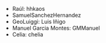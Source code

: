 * Raúl: hhkaos
* SamuelSanchezHernandez
* GeoLuiggi: Luis Iñigo
* Manuel Garcia Montes: GMManuel
* Celia: chelia